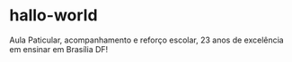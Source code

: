 # hallo-world
Aula Paticular, acompanhamento e reforço escolar, 23 anos de excelência em ensinar em Brasília DF!
